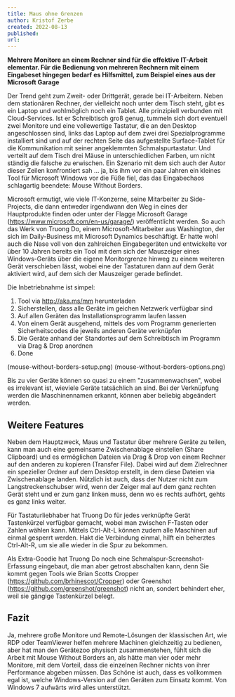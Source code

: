 ```yaml
---
title: Maus ohne Grenzen
author: Kristof Zerbe
created: 2022-08-13
published: 
url:
---
```


**Mehrere Monitore an einem Rechner sind für die effektive IT-Arbeit elementar. Für die Bedienung von mehreren Rechnern mit einem Eingabeset hingegen bedarf es Hilfsmittel, zum Beispiel eines aus der Microsoft Garage**

Der Trend geht zum Zweit- oder Drittgerät, gerade bei IT-Arbeitern. Neben dem stationären Rechner, der vielleicht noch unter dem Tisch steht, gibt es ein Laptop und wohlmöglich noch ein Tablet. Alle prinzipiell verbunden mit Cloud-Services. Ist er Schreibtisch groß genug, tummeln sich dort eventuell zwei Monitore und eine vollewertige Tastatur, die an den Desktop angeschlossen sind, links das Laptop auf dem zwei drei Spezialprogramme installiert sind und auf der rechten Seite das aufgestellte Surface-Tablet für die Kommunikation mit seiner angeklemmten Schmalspurtastatur. Und verteilt auf dem Tisch drei Mäuse in unterschiedlichen Farben, um nicht ständig die falsche zu erwischen. Ein Szenario mit dem sich auch der Autor dieser Zeilen konfrontiert sah ... ja, bis ihm vor ein paar Jahren ein kleines Tool für Microsoft Windows vor die Füße fiel, das das Eingabechaos schlagartig beendete: Mouse Without Borders.

Microsoft ermutigt, wie viele IT-Konzerne, seine Mitarbeiter zu Side-Projects, die dann entweder irgendwann den Weg in eines der Hauptprodukte finden oder unter der Flagge Microsoft Garage (https://www.microsoft.com/en-us/garage/) veröffentlicht werden. So auch das Werk von Truong Do, einem Microsoft-Mitarbeiter aus Washington, der sich im Daily-Business mit Microsoft Dynamics beschäftigt. Er hatte wohl auch die Nase voll von den zahlreichen Eingabegeräten und entwickelte vor über 10 Jahren bereits ein Tool mit dem sich der Mauszeiger eines Windows-Geräts über die eigene Monitorgrenze hinweg zu einem weiteren Gerät verschieben lässt, wobei eine der Tastaturen dann auf dem Gerät aktiviert wird, auf dem sich der Mauszeiger gerade befindet.

Die Inbetriebnahme ist simpel:

1. Tool via http://aka.ms/mm herunterladen
2. Sicherstellen, dass alle Geräte im geichen Netzwerk verfügbar sind
3. Auf allen Geräten das Installationsprogramm laufen lassen
4. Von einem Gerät ausgehend, mittels des vom Programm generierten Sicherheitscodes die jeweils anderen Geräte verknüpfen
5. Die Geräte anhand der Standortes auf dem Schreibtisch im Programm via Drag & Drop anordnen
6. Done

(mouse-without-borders-setup.png)
(mouse-without-borders-options.png)

Bis zu vier Geräte können so quasi zu einem "zusammenwachsen", wobei es irrelevant ist, wieviele Geräte tatsächlich an sind. Bei der Verknüpfung werden die Maschinennamen erkannt, können aber beliebig abgeändert werden.

## Weitere Features

Neben dem Hauptzweck, Maus und Tastatur über mehrere Geräte zu teilen, kann man auch eine gemeinsame Zwischenablage einstellen (Share Clipboard) und es ermöglichen Dateien via Drag & Drop von einem Rechner auf den anderen zu kopieren (Transfer File). Dabei wird auf dem Zielrechner ein spezieller Ordner auf dem Desktop erstellt, in dem diese Dateien via Zwischenablage landen. Nützlich ist auch, dass der Nutzer nicht zum Langstreckenschubser wird, wenn der Zeiger mal auf dem ganz rechten Gerät steht und er zum ganz linken muss, denn wo es rechts aufhört, gehts es ganz links weiter.

Für Tastaturliebhaber hat Truong Do für jedes verknüpfte Gerät Tastenkürzel verfügbar gemacht, wobei man zwischen F-Tasten oder Zahlen wählen kann. Mittels Ctrl-Alt-L können zudem alle Maschinen auf einmal gesperrt werden. Hakt die Verbindung einmal, hilft ein beherztes Ctrl-Alt-R, um sie alle wieder in die Spur zu bekommen.

Als Extra-Goodie hat Truong Do noch eine Schmalspur-Screenshot-Erfassung eingebaut, die man aber getrost abschalten kann, denn Sie kommt gegen Tools wie Brian Scotts Cropper (https://github.com/brhinescot/Cropper) oder Greenshot (https://github.com/greenshot/greenshot) nicht an, sondert behindert eher, weil sie gängige Tastenkürzel belegt.

## Fazit

Ja, mehrere große Monitore und Remote-Lösungen der klassischen Art, wie RDP oder TeamViewer helfen mehrere Machinen gleichzeitig zu bedienen, aber hat man den Gerätezoo physisch zusammenstehen, fühlt sich die Arbeit mit Mouse Without Borders an, als hätte man vier oder mehr Monitore, mit dem Vorteil, dass die einzelnen Rechner nichts von ihrer Performance abgeben müssen. Das Schöne ist auch, dass es vollkommen egal ist, welche Windows-Version auf den Geräten zum Einsatz kommt. Von Windows 7 aufwärts wird alles unterstützt.
